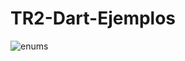 # TR2-Dart-Ejemplos

![enums](https://user-images.githubusercontent.com/101282128/235396211-fb59e593-429d-4e41-8a4b-39ecff635e1f.gif)



